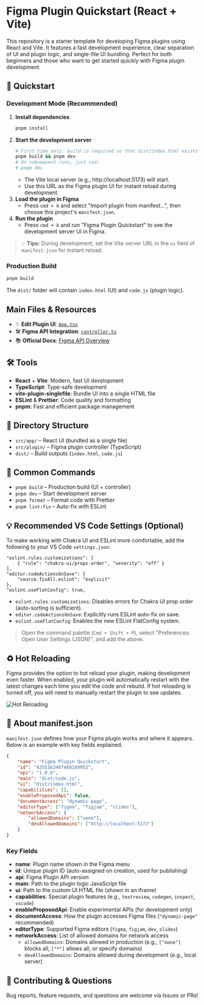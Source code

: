 # Figma Plugin Quickstart (React + Vite)

This repository is a starter template for developing Figma plugins using React and Vite. It features a fast development experience, clear separation of UI and plugin logic, and single-file UI bundling. Perfect for both beginners and those who want to get started quickly with Figma plugin development.

## 🚀 Quickstart

### Development Mode (Recommended)

1. **Install dependencies**
    ```sh
    pnpm install
    ```
2. **Start the development server**
    ```sh
    # First time only: build is required so that dist/index.html exists for manifest.json
    pnpm build && pnpm dev
    # On subsequent runs, just use:
    # pnpm dev
    ```
    - The Vite local server (e.g., http://localhost:5173) will start.
    - Use this URL as the Figma plugin UI for instant reload during development.
3. **Load the plugin in Figma**
    - Press `cmd + k` and select "Import plugin from manifest...", then choose this project's `manifest.json`.
4. **Run the plugin**
    - Press `cmd + k` and run "Figma Plugin Quickstart" to see the development server UI in Figma.

> 💡 **Tips:** During development, set the Vite server URL in the `ui` field of `manifest.json` for instant reload.

### Production Build

```sh
pnpm build
```

The `dist/` folder will contain `index.html` (UI) and `code.js` (plugin logic).

## Main Files & Resources

- ✨ **Edit Plugin UI**: [`App.tsx`](./src/app/App.tsx)
- 🛠️ **Figma API Integration**: [`controller.ts`](./src/plugin/controller.ts)
- 📚 **Official Docs**: [Figma API Overview](https://www.figma.com/plugin-docs/api/api-overview/)

## 🛠️ Tools

- **React** + **Vite**: Modern, fast UI development
- **TypeScript**: Type-safe development
- **vite-plugin-singlefile**: Bundle UI into a single HTML file
- **ESLint** & **Prettier**: Code quality and formatting
- **pnpm**: Fast and efficient package management

## 📁 Directory Structure

- `src/app/` – React UI (bundled as a single file)
- `src/plugin/` – Figma plugin controller (TypeScript)
- `dist/` – Build outputs (`index.html`, `code.js`)

## 🔖 Common Commands

- `pnpm build` – Production build (UI + controller)
- `pnpm dev` – Start development server
- `pnpm format` – Format code with Prettier
- `pnpm lint:fix` – Auto-fix with ESLint

## 💡 Recommended VS Code Settings (Optional)

To make working with Chakra UI and ESLint more comfortable, add the following to your VS Code `settings.json`:

```jsonc
"eslint.rules.customizations": [
    { "rule": "chakra-ui/props-order", "severity": "off" }
],
"editor.codeActionsOnSave": {
    "source.fixAll.eslint": "explicit"
},
"eslint.useFlatConfig": true,
```

- `eslint.rules.customizations`: Disables errors for Chakra UI prop order (auto-sorting is sufficient).
- `editor.codeActionsOnSave`: Explicitly runs ESLint auto-fix on save.
- `eslint.useFlatConfig`: Enables the new ESLint FlatConfig system.

> Open the command palette (`Cmd + Shift + P`), select "Preferences: Open User Settings (JSON)", and add the above.

## ♻️ Hot Reloading

Figma provides the option to hot reload your plugin, making development even faster. When enabled, your plugin will automatically restart with the latest changes each time you edit the code and rebuild. If hot reloading is turned off, you will need to manually restart the plugin to see updates.

![Hot Reloading](https://static.figma.com/uploads/d8cf8d1e1f383f26fa6c800a33dbcfdaf201a807)

## 📝 About manifest.json

`manifest.json` defines how your Figma plugin works and where it appears. Below is an example with key fields explained.

```json
{
    "name": "Figma Plugin Quickstart",
    "id": "4255163407468189952",
    "api": "1.0.0",
    "main": "dist/code.js",
    "ui": "dist/index.html",
    "capabilities": [],
    "enableProposedApi": false,
    "documentAccess": "dynamic-page",
    "editorType": ["figma", "figjam", "slides"],
    "networkAccess": {
        "allowedDomains": ["none"],
        "devAllowedDomains": ["http://localhost:5173"]
    }
}
```

### Key Fields

- **name**: Plugin name shown in the Figma menu
- **id**: Unique plugin ID (auto-assigned on creation, used for publishing)
- **api**: Figma Plugin API version
- **main**: Path to the plugin logic JavaScript file
- **ui**: Path to the custom UI HTML file (shown in an iframe)
- **capabilities**: Special plugin features (e.g., `textreview`, `codegen`, `inspect`, `vscode`)
- **enableProposedApi**: Enable experimental APIs (for development only)
- **documentAccess**: How the plugin accesses Figma files (`"dynamic-page"` recommended)
- **editorType**: Supported Figma editors (`figma`, `figjam`, `dev`, `slides`)
- **networkAccess**: List of allowed domains for network access
    - `allowedDomains`: Domains allowed in production (e.g., `["none"]` blocks all, `["*"]` allows all, or specify domains)
    - `devAllowedDomains`: Domains allowed during development (e.g., local server)

## 📣 Contributing & Questions

Bug reports, feature requests, and questions are welcome via Issues or PRs!
